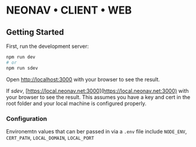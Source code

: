 # NEONAV • CLIENT • WEB
## Getting Started

First, run the development server:

```bash
npm run dev
# or
npm run sdev
```

Open [http://localhost:3000](http://localhost:3000) with your browser to see the result.

If *sdev*, [https://local.neonav.net:3000](https://local.neonav.net:3000) with your browser to see the result. This assumes you have a key and cert in the root folder and your local machine is configured properly.

### Configuration

Environemtn values that can ber passed in via a `.env` file include `NODE_ENV`, `CERT_PATH`, `LOCAL_DOMAIN`, `LOCAL_PORT`
